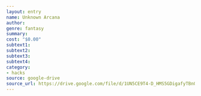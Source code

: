 ```yaml
---
layout: entry 
name: Unknown Arcana
author: 
genre: fantasy
summary: 
cost: "$0.00"
subtext1: 
subtext2: 
subtext3: 
subtext4: 
category:
- hacks
source: google-drive
source_url: https://drive.google.com/file/d/1UN5CE9T4-D_HMS5GDigafyTBnOEuOUmH/view?pli%3D1
---
```

